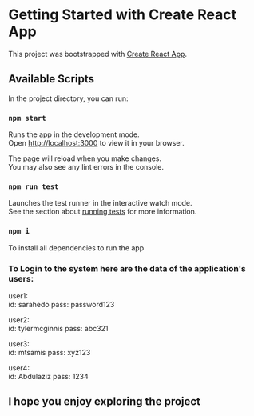 # Getting Started with Create React App

This project was bootstrapped with [Create React App](https://github.com/facebook/create-react-app).

## Available Scripts

In the project directory, you can run:

### `npm start`

Runs the app in the development mode.\
Open [http://localhost:3000](http://localhost:3000) to view it in your browser.

The page will reload when you make changes.\
You may also see any lint errors in the console.

### `npm run test`

Launches the test runner in the interactive watch mode.\
See the section about [running tests](https://facebook.github.io/create-react-app/docs/running-tests) for more information.

### `npm i `

To install all dependencies to run the app

### To Login to the system here are the data of the application's users:

user1:\
id: sarahedo
pass: password123

user2:\
id: tylermcginnis
pass: abc321

user3:\
id: mtsamis
pass: xyz123

user4:\
id: Abdulaziz
pass: 1234

## I hope you enjoy exploring the project
